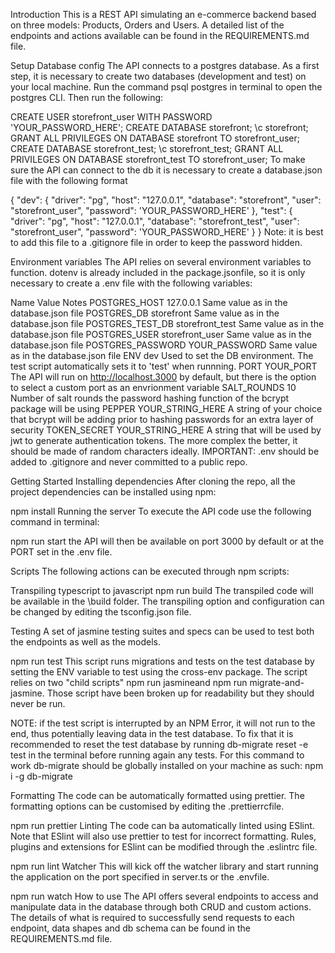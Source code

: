 Introduction
This is a REST API simulating an e-commerce backend based on three models: Products, Orders and Users. A detailed list of the endpoints and actions available can be found in the REQUIREMENTS.md file.

Setup
Database config
The API connects to a postgres database. As a first step, it is necessary to create two databases (development and test) on your local machine. Run the command psql postgres in terminal to open the postgres CLI. Then run the following:

CREATE USER storefront_user WITH PASSWORD 'YOUR_PASSWORD_HERE';
CREATE DATABASE storefront;
\c storefront;
GRANT ALL PRIVILEGES ON DATABASE storefront TO storefront_user;
CREATE DATABASE storefront_test;
\c storefront_test;
GRANT ALL PRIVILEGES ON DATABASE storefront_test TO storefront_user;
To make sure the API can connect to the db it is necessary to create a database.json file with the following format

{
  "dev": {
    "driver": "pg",
    "host": "127.0.0.1",
    "database": "storefront",
    "user": "storefront_user",
    "password": 'YOUR_PASSWORD_HERE'
  },
  "test": {
    "driver": "pg",
    "host": "127.0.0.1",
    "database": "storefront_test",
    "user": "storefront_user",
    "password": 'YOUR_PASSWORD_HERE'
  }
}
Note: it is best to add this file to a .gitignore file in order to keep the password hidden.

Environment variables
The API relies on several environment variables to function. dotenv is already included in the package.jsonfile, so it is only necessary to create a .env file with the following variables:

Name	Value	Notes
POSTGRES_HOST	127.0.0.1	Same value as in the database.json file
POSTGRES_DB	storefront	Same value as in the database.json file
POSTGRES_TEST_DB	storefront_test	Same value as in the database.json file
POSTGRES_USER	storefront_user	Same value as in the database.json file
POSTGRES_PASSWORD	YOUR_PASSWORD	Same value as in the database.json file
ENV	dev	Used to set the DB environment. The test script automatically sets it to 'test' when runnning.
PORT	YOUR_PORT	The API will run on http://localhost.3000 by default, but there is the option to select a custom port as an envrionment variable
SALT_ROUNDS	10	Number of salt rounds the password hashing function of the bcrypt package will be using
PEPPER	YOUR_STRING_HERE	A string of your choice that bcrypt will be adding prior to hashing passwords for an extra layer of security
TOKEN_SECRET	YOUR_STRING_HERE	A string that will be used by jwt to generate authentication tokens. The more complex the better, it should be made of random characters ideally.
IMPORTANT: .env should be added to .gitignore and never committed to a public repo.

Getting Started
Installing dependencies
After cloning the repo, all the project dependencies can be installed using npm:

npm install
Running the server
To execute the API code use the following command in terminal:

npm run start
the API will then be available on port 3000 by default or at the PORT set in the .env file.

Scripts
The following actions can be executed through npm scripts:

Transpiling typescript to javascript
npm run build
The transpiled code will be available in the \build folder. The transpiling option and configuration can be changed by editing the tsconfig.json file.

Testing
A set of jasmine testing suites and specs can be used to test both the endpoints as well as the models.

npm run test
This script runs migrations and tests on the test database by setting the ENV variable to test using the cross-env package. The script relies on two "child scripts" npm run jasmineand npm run migrate-and-jasmine. Those script have been broken up for readability but they should never be run.

NOTE: if the test script is interrupted by an NPM Error, it will not run to the end, thus potentially leaving data in the test database. To fix that it is recommended to reset the test database by running db-migrate reset -e test in the terminal before running again any tests. For this command to work db-migrate should be globally installed on your machine as such: npm i -g db-migrate

Formatting
The code can be automatically formatted using prettier. The formatting options can be customised by editing the .prettierrcfile.

npm run prettier
Linting
The code can ba automatically linted using ESlint. Note that ESlint will also use prettier to test for incorrect formatting. Rules, plugins and extensions for ESlint can be modified through the .eslintrc file.

npm run lint
Watcher
This will kick off the watcher library and start running the application on the port specified in server.ts or the .envfile.

npm run watch
How to use
The API offers several endpoints to access and manipulate data in the database through both CRUD and custom actions. The details of what is required to successfully send requests to each endpoint, data shapes and db schema can be found in the REQUIREMENTS.md file.

